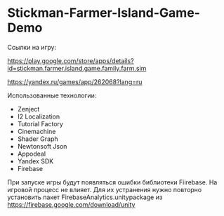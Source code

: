 # Stickman-Farmer-Island-Game-Demo

Ссылки на игру:

https://play.google.com/store/apps/details?id=stickman.farmer.island.game.family.farm.sim

https://yandex.ru/games/app/262068?lang=ru

Использованные технологии:
- Zenject
- I2 Localization
- Tutorial Factory
- Cinemachine
- Shader Graph
- Newtonsoft Json
- Appodeal
- Yandex SDK
- Firebase

При запуске игры будут появляться ошибки библиотеки Fiirebase. На игровой процесс не влияет.
Для их устранения нужно повторно установить пакет FirebaseAnalytics.unitypackage из https://firebase.google.com/download/unity
